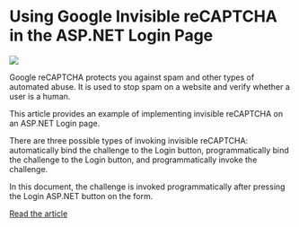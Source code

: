 # Using Google Invisible reCAPTCHA in the ASP.NET Login Page

<img src="https://www.clevercomponents.com/images/recaptcha-4.jpg" />

Google reCAPTCHA protects you against spam and other types of automated abuse. It is used to stop spam on a website and verify whether a user is a human.

This article provides an example of implementing invisible reCAPTCHA on an ASP.NET Login page.

There are three possible types of invoking invisible reCAPTCHA: automatically bind the challenge to the Login button, programmatically bind the challenge to the Login button, and programmatically invoke the challenge.

In this document, the challenge is invoked programmatically after pressing the Login ASP.NET button on the form.

<a href="https://www.clevercomponents.com/articles/article045/">Read the article</a>
